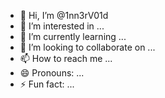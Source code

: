 - 👋 Hi, I’m @1nn3rV01d
- 👀 I’m interested in ...
- 🌱 I’m currently learning ...
- 💞️ I’m looking to collaborate on ...
- 📫 How to reach me ...
- 😄 Pronouns: ...
- ⚡ Fun fact: ...

<!---
1nn3rV01d/1nn3rV01d is a ✨ special ✨ repository because its `README.md` (this file) appears on your GitHub profile.
You can click the Preview link to take a look at your changes.
--->
